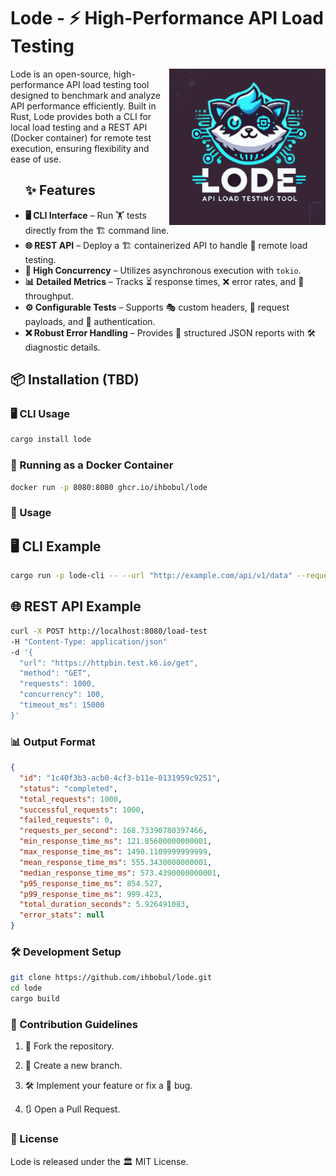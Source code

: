 # Lode - ⚡ High-Performance API Load Testing

<img src="https://raw.githubusercontent.com/ihbobul/lode/master/logo.svg?sanitize=true" alt="Lode logo" width="250" align="right" style="max-width: 40vw;">

Lode is an open-source, high-performance API load testing tool designed to benchmark and analyze API performance
efficiently. Built in Rust, Lode provides both a CLI for local load testing and a REST API (Docker container) for remote
test execution, ensuring flexibility and ease of use.

<div id="toc">
  <ul align="left" style="list-style: none;">
    <summary>
      <h2>✨ Features</h2>
    </summary>
  </ul>
</div>

- **🖥️ CLI Interface** – Run 🏋️ tests directly from the 🏗️ command line.
- **🌐 REST API** – Deploy a 🏗️ containerized API to handle 📡 remote load testing.
- **🚀 High Concurrency** – Utilizes asynchronous execution with `tokio`.
- **📊 Detailed Metrics** – Tracks ⏳ response times, ❌ error rates, and 🚦 throughput.
- **⚙️ Configurable Tests** – Supports 🎭 custom headers, 📜 request payloads, and 🔑 authentication.
- **❌ Robust Error Handling** – Provides 📄 structured JSON reports with 🛠️ diagnostic details.

## 📦 Installation (TBD)

### 🖥️ CLI Usage

```sh
cargo install lode
```

### 🐳 Running as a Docker Container

```sh
docker run -p 8080:8080 ghcr.io/ihbobul/lode
```

### 🚀 Usage

## 🖥️ CLI Example

```sh
cargo run -p lode-cli -- --url "http://example.com/api/v1/data" --requests 100 --concurrency 10 --format json --method GET
```

## 🌐 REST API Example

```sh
curl -X POST http://localhost:8080/load-test 
-H "Content-Type: application/json" 
-d '{
  "url": "https://httpbin.test.k6.io/get",
  "method": "GET",
  "requests": 1000,
  "concurrency": 100,
  "timeout_ms": 15000
}'
```

### 📊 Output Format

```json
{
  "id": "1c40f3b3-acb0-4cf3-b11e-0131959c9251",
  "status": "completed",
  "total_requests": 1000,
  "successful_requests": 1000,
  "failed_requests": 0,
  "requests_per_second": 168.73390780397466,
  "min_response_time_ms": 121.85600000000001,
  "max_response_time_ms": 1498.1109999999999,
  "mean_response_time_ms": 555.3430000000001,
  "median_response_time_ms": 573.4390000000001,
  "p95_response_time_ms": 854.527,
  "p99_response_time_ms": 999.423,
  "total_duration_seconds": 5.926491083,
  "error_stats": null
}
```

### 🛠️ Development Setup

```sh
git clone https://github.com/ihbobul/lode.git
cd lode
cargo build
```

### 🤝 Contribution Guidelines

1. 🍴 Fork the repository.

2. 🌱 Create a new branch.

3. 🛠️ Implement your feature or fix a 🐛 bug.

4. 🔃 Open a Pull Request.

### 📜 License

Lode is released under the 🏛️ MIT License.
